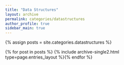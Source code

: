 ```yaml
---
title: "Data Structures"
layout: archive
permalink: categories/datastructures
author_profile: true
sidebar_main: true
---
```


{% assign posts = site.categories.datastructures %}

{% for post in posts %} {% include archive-single2.html type=page.entries_layout %}{% endfor %}
